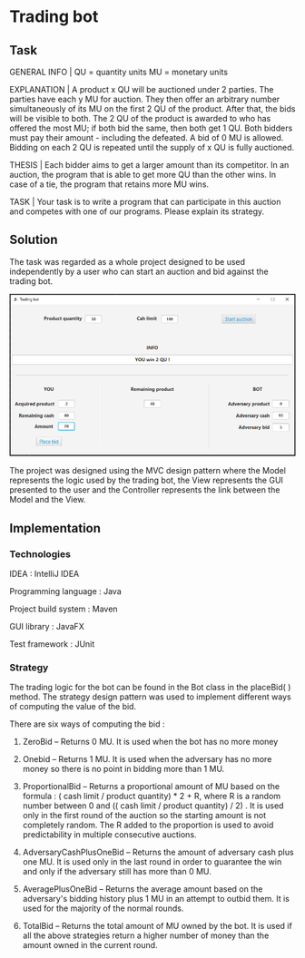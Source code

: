# Trading bot
## Task
GENERAL INFO | QU = quantity units MU = monetary units

EXPLANATION | A product x QU will be auctioned under 2 parties.
The parties have each y MU for auction. They then offer an arbitrary number simultaneously of its MU on
the first 2 QU of the product. After that, the bids will be visible to both.
The 2 QU of the product is awarded to who has offered the most MU; if both bid the same, then both get 1
QU. Both bidders must pay their amount - including the defeated. A bid of 0 MU is allowed. Bidding on each
2 QU is repeated until the supply of x QU is fully auctioned.

THESIS | Each bidder aims to get a larger amount than its competitor.
In an auction, the program that is able to get more QU than the other wins. In case of a tie, the program that
retains more MU wins.

TASK | Your task is to write a program that can participate in this auction and competes with one of our programs.
Please explain its strategy.

## Solution

The task was regarded as a whole project designed to be used independently by a user who can start an auction and bid against the trading bot. 

<p align="center">
  <img src="https://github.com/cosmacatalin98/trading-bot/blob/master/trading_bot_gui.png?raw=true"/>
</p>

The project was designed using the MVC design pattern where the Model represents the logic used by the trading bot, the View represents the GUI presented to the user and the Controller represents the link between the Model and the View.

## Implementation
### Technologies 

IDEA : IntelliJ IDEA

Programming language : Java

Project build system : Maven

GUI library : JavaFX

Test framework : JUnit 

### Strategy
The trading logic for the bot can be found in the Bot class in the placeBid( ) method. The strategy design pattern was used to implement different ways of computing the value of the bid.

There are six ways of computing the bid :

1. ZeroBid – Returns 0 MU. It is used when the bot has no more money

2. Onebid – Returns 1 MU. It is used when the adversary has no more money so there is no point in bidding more than 1 MU.

3. ProportionalBid – Returns a proportional amount of MU based on the formula : ( cash limit / product quantity) * 2 + R, where R is a random number between 0 and (( cash limit / product quantity) / 2) . It is used only in the first round of the auction so the starting amount is not completely random. The R added to the proportion is used to avoid predictability in multiple consecutive auctions.

4. AdversaryCashPlusOneBid – Returns the amount of adversary cash plus one MU. It is used only in the last round in order to guarantee the win and only if the adversary still has more than 0 MU.

5. AveragePlusOneBid – Returns the average amount based on the adversary's bidding history plus 1 MU in an attempt to outbid them. It is used for the majority of the normal rounds.

6. TotalBid – Returns the total amount of MU owned by the bot. It is used if all the above strategies return a higher number of money than the amount owned in the current round.  


